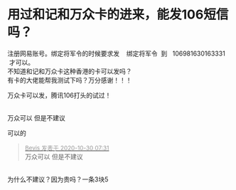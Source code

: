 # 用过和记和万众卡的进来，能发106短信吗？


注册网易账号。绑定将军令的时候要求发&nbsp; &nbsp; 绑定将军令&nbsp;&nbsp;到&nbsp; &nbsp;106981630163331&nbsp; &nbsp;才可以。<br />
不知道和记和万众卡这种香港的卡可以发吗？<br />
有卡的大佬能帮我测试下吗？万分感谢！！！

万众卡可以发，腾讯106打头的试过！<br />
<br />
<img src="static/image/smiley/default/lol.gif" smilieid="12" border="0" alt="" /><img src="static/image/smiley/default/lol.gif" smilieid="12" border="0" alt="" /><img src="static/image/smiley/default/lol.gif" smilieid="12" border="0" alt="" />

万众可以 但是不建议

可以的

<div class="quote"><blockquote><font size="2"><a href="https://www.hostloc.com/forum.php?mod=redirect&amp;goto=findpost&amp;pid=9373240&amp;ptid=760031" target="_blank"><font color="#999999">Bevis 发表于 2020-10-30 07:31</font></a></font><br />
万众可以 但是不建议</blockquote></div><br />
为什么不建议？因为贵吗？一条3块5

